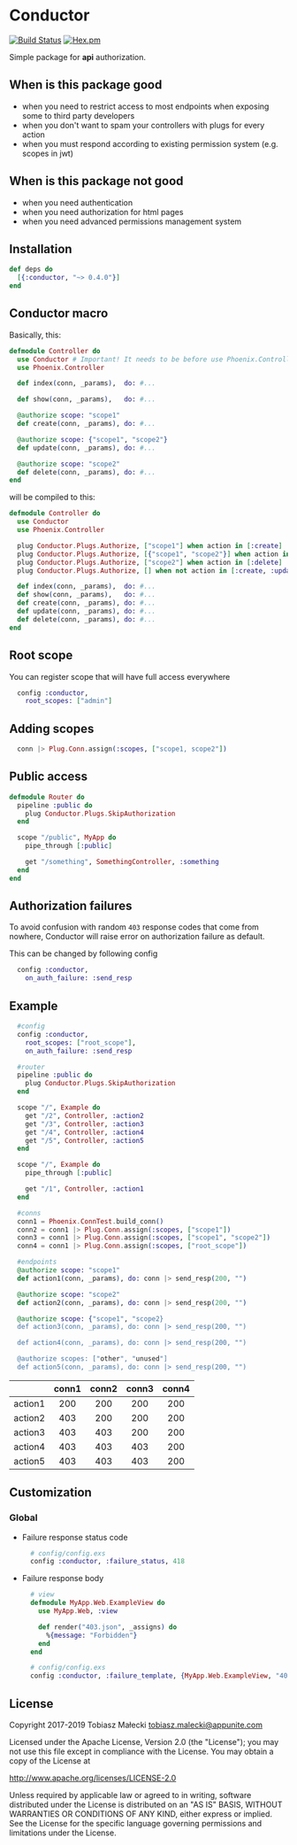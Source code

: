 # Conductor

[![Build Status](https://travis-ci.org/appunite/conductor.svg?branch=master)](https://travis-ci.org/appunite/conductor)
[![Hex.pm](https://img.shields.io/hexpm/v/conductor.svg?style=flat&colorB=6B4D90)](https://hex.pm/packages/conductor)

Simple package for **api** authorization.

## When is this package good

* when you need to restrict access to most endpoints when exposing some to third party developers
* when you don't want to spam your controllers with plugs for every action
* when you must respond according to existing permission system (e.g. scopes in jwt)

## When is this package not good

* when you need authentication
* when you need authorization for html pages
* when you need advanced permissions management system

## Installation

```elixir
def deps do
  [{:conductor, "~> 0.4.0"}]
end
```

## Conductor macro

Basically, this:

```elixir
defmodule Controller do
  use Conductor # Important! It needs to be before use Phoenix.Controller
  use Phoenix.Controller

  def index(conn, _params),  do: #...

  def show(conn, _params),   do: #...

  @authorize scope: "scope1"
  def create(conn, _params), do: #...

  @authorize scope: {"scope1", "scope2"}
  def update(conn, _params), do: #...

  @authorize scope: "scope2"
  def delete(conn, _params), do: #...
end
```

will be compiled to this:

```elixir
defmodule Controller do
  use Conductor
  use Phoenix.Controller

  plug Conductor.Plugs.Authorize, ["scope1"] when action in [:create]
  plug Conductor.Plugs.Authorize, [{"scope1", "scope2"}] when action in [:update]
  plug Conductor.Plugs.Authorize, ["scope2"] when action in [:delete]
  plug Conductor.Plugs.Authorize, [] when not action in [:create, :update, :delete]

  def index(conn, _params),  do: #...
  def show(conn, _params),   do: #...
  def create(conn, _params), do: #...
  def update(conn, _params), do: #...
  def delete(conn, _params), do: #...
end
```

## Root scope

You can register scope that will have full access everywhere

```elixir
  config :conductor,
    root_scopes: ["admin"]
```

## Adding scopes

```elixir
  conn |> Plug.Conn.assign(:scopes, ["scope1, scope2"])
```

## Public access

```elixir
defmodule Router do
  pipeline :public do
    plug Conductor.Plugs.SkipAuthorization
  end

  scope "/public", MyApp do
    pipe_through [:public]

    get "/something", SomethingController, :something
  end
end
```

## Authorization failures

To avoid confusion with random `403` response codes that come from nowhere, Conductor will raise error on authorization failure as default.

This can be changed by following config

```elixir
  config :conductor,
    on_auth_failure: :send_resp
```

## Example

```elixir
  #config
  config :conductor,
    root_scopes: ["root_scope"],
    on_auth_failure: :send_resp

  #router
  pipeline :public do
    plug Conductor.Plugs.SkipAuthorization
  end

  scope "/", Example do
    get "/2", Controller, :action2
    get "/3", Controller, :action3
    get "/4", Controller, :action4
    get "/5", Controller, :action5
  end

  scope "/", Example do
    pipe_through [:public]

    get "/1", Controller, :action1
  end

  #conns
  conn1 = Phoenix.ConnTest.build_conn()
  conn2 = conn1 |> Plug.Conn.assign(:scopes, ["scope1"])
  conn3 = conn1 |> Plug.Conn.assign(:scopes, ["scope1", "scope2"])
  conn4 = conn1 |> Plug.Conn.assign(:scopes, ["root_scope"])

  #endpoints
  @authorize scope: "scope1"
  def action1(conn, _params), do: conn |> send_resp(200, "")

  @authorize scope: "scope2"
  def action2(conn, _params), do: conn |> send_resp(200, "")

  @authorize scope: {"scope1", "scope2}
  def action3(conn, _params), do: conn |> send_resp(200, "")

  def action4(conn, _params), do: conn |> send_resp(200, "")

  @authorize scopes: ["other", "unused"]
  def action5(conn, _params), do: conn |> send_resp(200, "")

```

|         | conn1 | conn2 | conn3 | conn4 |
|---------| :---: | :---: | :---: | :---: |
| action1 | 200   | 200   | 200   | 200   |
| action2 | 403   | 200   | 200   | 200   |
| action3 | 403   | 403   | 200   | 200   |
| action4 | 403   | 403   | 403   | 200   |
| action5 | 403   | 403   | 403   | 200   |

## Customization

### Global

* Failure response status code

  ```elixir
    # config/config.exs
    config :conductor, :failure_status, 418
  ```

* Failure response body

  ```elixir
    # view
    defmodule MyApp.Web.ExampleView do
      use MyApp.Web, :view

      def render("403.json", _assigns) do
        %{message: "Forbidden"}
      end
    end

    # config/config.exs
    config :conductor, :failure_template, {MyApp.Web.ExampleView, "403.json"}
  ```

## License

Copyright 2017-2019 Tobiasz Małecki <tobiasz.malecki@appunite.com>

Licensed under the Apache License, Version 2.0 (the "License");
you may not use this file except in compliance with the License.
You may obtain a copy of the License at

<http://www.apache.org/licenses/LICENSE-2.0>

Unless required by applicable law or agreed to in writing, software
distributed under the License is distributed on an "AS IS" BASIS,
WITHOUT WARRANTIES OR CONDITIONS OF ANY KIND, either express or implied.
See the License for the specific language governing permissions and
limitations under the License.

